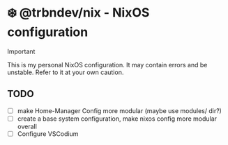# ❄️ @trbndev/nix - NixOS configuration

> [!IMPORTANT]
> This is my personal NixOS configuration. 
> It may contain errors and be unstable. Refer to it at your own caution.

## TODO
- [ ] make Home-Manager Config more modular (maybe use modules/ dir?)
- [ ] create a base system configuration, make nixos config more modular overall
- [ ] Configure VSCodium